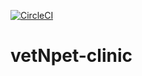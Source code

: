 [![CircleCI](https://dl.circleci.com/status-badge/img/null/shakir-fjd/vetNpet-clinic/tree/main.svg?style=svg)](https://dl.circleci.com/status-badge/redirect/null/shakir-fjd/vetNpet-clinic/tree/main)

# vetNpet-clinic
